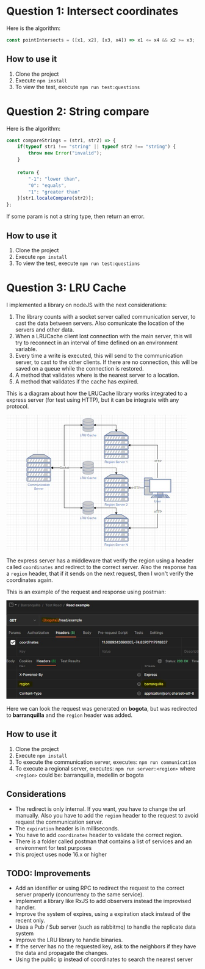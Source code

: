 # Question 1: Intersect coordinates

Here is the algorithm:

```javascript
const pointIntersects = ([x1, x2], [x3, x4]) => x1 <= x4 && x2 >= x3;
```

## How to use it

1. Clone the project
2. Execute `npm install`
3. To view the test, execute `npm run test:questions`

# Question 2: String compare

Here is the algorithm:

```javascript
const compareStrings = (str1, str2) => {
    if(typeof str1 !== "string" || typeof str2 !== "string") {
        throw new Error("invalid");
    }

    return {
        "-1": "lower than",
        "0": "equals",
        "1": "greater than"
    }[str1.localeCompare(str2)];
};
```

If some param is not a string type, then return an error.

## How to use it

1. Clone the project
2. Execute `npm install`
3. To view the test, execute `npm run test:questions`

# Question 3: LRU Cache

I implemented a library on nodeJS with the next considerations:

1. The library counts with a socket server called communication server, to cast the data between servers. Also comunicate the location of the servers and other data.
2. When a LRUCache client lost connection with the main server, this will try to reconnect in an interval of time defined on an environment variable.
3. Every time a write is executed, this will send to the communication server, to cast to the other clients. If there are no connection, this will be saved on a queue while the connection is restored.
4. A method that validates where is the nearest server to a location.
5. A method that validates if the cache has expired.

This is a diagram about how the LRUCache library works integrated to a express server (for test using HTTP), but it can be integrate with any protocol.

![1651388481170.png](image/readme/1651388481170.png)

The express server has a middleware that verify the region using a header called `coordinates` and redirect to the correct server. Also the response has a `region` header, that if it sends on the next request, then I won't verify the coordinates again.

This is an example of the request and response using postman:

![1651389569439.png](image/readme/1651389569439.png)

Here we can look the request was generated on **bogota**, but was redirected to **barranquilla** and the `region` header was added.


## How to use it

1. Clone the project
2. Execute `npm install`
3. To execute the communication server, executes: `npm run communication`
4. To execute a regional server, executes: `npm run server:<region>` where `<region>` could be: barranquilla, medellin or bogota

## Considerations

* The redirect is only internal. If you want, you have to change the url manually. Also you have to add the `region` header to the request to avoid request the communication server.
* The `expiration` header is in milliseconds.
* You have to add `coordinates` header to validate the correct region.
* There is a folder called postman that contains a list of services and an environment for test purposes
* this project uses node 16.x or higher

## TODO: Improvements

- Add an identifier or using RPC to redirect the request to the correct server properly (concurrency to the same service).
- Implement a library like RxJS to add observers instead the improvised handler.
- Improve the system of expires, using a expiration stack instead of the recent only.
- Usea a Pub / Sub server (such as rabbitmq) to handle the replicate data system
- Improve the LRU library to handle binaries.
- If the server has no the requested key, ask to the neighbors if they have the data and propagate the changes.
- Using the public ip instead of coordinates to search the nearest server
